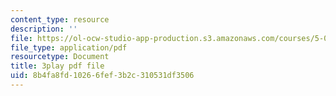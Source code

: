 ```yaml
---
content_type: resource
description: ''
file: https://ol-ocw-studio-app-production.s3.amazonaws.com/courses/5-08j-biological-chemistry-ii-spring-2016/8b4fa8fd10266fef3b2c310531df3506_JbV0aUHvROc.pdf
file_type: application/pdf
resourcetype: Document
title: 3play pdf file
uid: 8b4fa8fd-1026-6fef-3b2c-310531df3506
---
```

